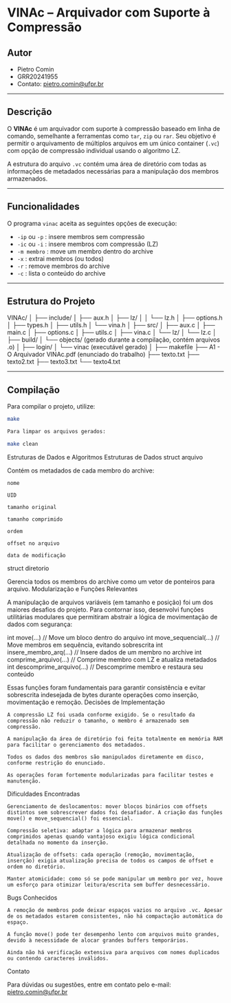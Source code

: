 # VINAc – Arquivador com Suporte à Compressão

## Autor
- Pietro Comin  
- GRR20241955  
- Contato: [pietro.comin@ufpr.br](mailto:pietro.comin@ufpr.br)

---

## Descrição

O **VINAc** é um arquivador com suporte à compressão baseado em linha de comando, semelhante a ferramentas como `tar`, `zip` ou `rar`. Seu objetivo é permitir o arquivamento de múltiplos arquivos em um único container (`.vc`) com opção de compressão individual usando o algoritmo LZ.  

A estrutura do arquivo `.vc` contém uma área de diretório com todas as informações de metadados necessárias para a manipulação dos membros armazenados.

---

## Funcionalidades

O programa `vinac` aceita as seguintes opções de execução:

- `-ip` ou `-p` : insere membros sem compressão
- `-ic` ou `-i` : insere membros com compressão (LZ)
- `-m membro` : move um membro dentro do archive
- `-x` : extrai membros (ou todos)
- `-r` : remove membros do archive
- `-c` : lista o conteúdo do archive

---

## Estrutura do Projeto

VINAc/
│
├── include/
│ ├── aux.h
│ ├── lz/
│ │ └── lz.h
│ ├── options.h
│ ├── types.h
│ ├── utils.h
│ └── vina.h
│
├── src/
│ ├── aux.c
│ ├── main.c
│ ├── options.c
│ ├── utils.c
│ ├── vina.c
│ └── lz/
│ └── lz.c
│
├── build/
│ └── objects/ (gerado durante a compilação, contém arquivos .o)
│
├── login/
│ └── vinac (executável gerado)
│
├── makefile
├── A1 - O Arquivador VINAc.pdf (enunciado do trabalho)
├── texto.txt
├── texto2.txt
├── texto3.txt
└── texto4.txt


---

## Compilação

Para compilar o projeto, utilize:

```bash
make

Para limpar os arquivos gerados:

make clean
```

Estruturas de Dados e Algoritmos
Estruturas de Dados
struct arquivo

Contém os metadados de cada membro do archive:

    nome

    UID

    tamanho original

    tamanho comprimido

    ordem

    offset no arquivo

    data de modificação

struct diretorio

Gerencia todos os membros do archive como um vetor de ponteiros para arquivo.
Modularização e Funções Relevantes

A manipulação de arquivos variáveis (em tamanho e posição) foi um dos maiores desafios do projeto. Para contornar isso, desenvolvi funções utilitárias modulares que permitiram abstrair a lógica de movimentação de dados com segurança:

int move(...)                 // Move um bloco dentro do arquivo
int move_sequencial(...)      // Move membros em sequência, evitando sobrescrita
int insere_membro_arq(...)    // Insere dados de um membro no archive
int comprime_arquivo(...)     // Comprime membro com LZ e atualiza metadados
int descomprime_arquivo(...) // Descomprime membro e restaura seu conteúdo

Essas funções foram fundamentais para garantir consistência e evitar sobrescrita indesejada de bytes durante operações como inserção, movimentação e remoção.
Decisões de Implementação

    A compressão LZ foi usada conforme exigido. Se o resultado da compressão não reduzir o tamanho, o membro é armazenado sem compressão.

    A manipulação da área de diretório foi feita totalmente em memória RAM para facilitar o gerenciamento dos metadados.

    Todos os dados dos membros são manipulados diretamente em disco, conforme restrição do enunciado.

    As operações foram fortemente modularizadas para facilitar testes e manutenção.

Dificuldades Encontradas

    Gerenciamento de deslocamentos: mover blocos binários com offsets distintos sem sobrescrever dados foi desafiador. A criação das funções move() e move_sequencial() foi essencial.

    Compressão seletiva: adaptar a lógica para armazenar membros comprimidos apenas quando vantajoso exigiu lógica condicional detalhada no momento da inserção.

    Atualização de offsets: cada operação (remoção, movimentação, inserção) exigia atualização precisa de todos os campos de offset e ordem no diretório.

    Manter atomicidade: como só se pode manipular um membro por vez, houve um esforço para otimizar leitura/escrita sem buffer desnecessário.

Bugs Conhecidos

    A remoção de membros pode deixar espaços vazios no arquivo .vc. Apesar de os metadados estarem consistentes, não há compactação automática do espaço.

    A função move() pode ter desempenho lento com arquivos muito grandes, devido à necessidade de alocar grandes buffers temporários.

    Ainda não há verificação extensiva para arquivos com nomes duplicados ou contendo caracteres inválidos.

Contato

Para dúvidas ou sugestões, entre em contato pelo e-mail: pietro.comin@ufpr.br
